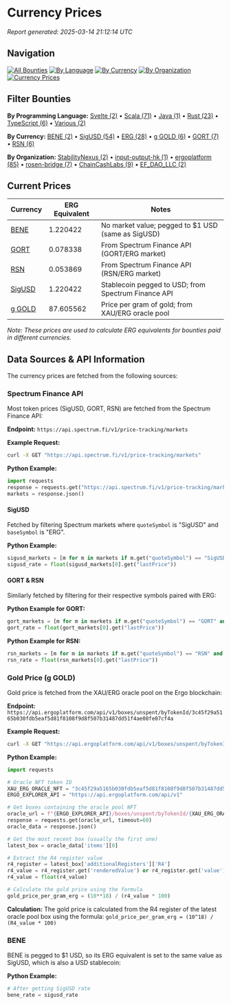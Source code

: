 <!-- 
/** WARNING: AUTO-GENERATED FILE. DO NOT MODIFY DIRECTLY **/
/** Any changes made to this file will be overwritten by the automated system **/
/** Instead, update the generation scripts in .github/workflows/scripts/ **/
-->


<!-- 
/** WARNING: AUTO-GENERATED FILE. DO NOT MODIFY DIRECTLY **/
/** Any changes made to this file will be overwritten by the automated system **/
/** Instead, update the generation scripts in .github/workflows/scripts/ **/
-->

# Currency Prices

*Report generated: 2025-03-14 21:12:14 UTC*

## Navigation

[![All Bounties](https://img.shields.io/badge/All_Bounties-106-blue)](all.md) [![By Language](https://img.shields.io/badge/By_Language-6-green)](by_language/) [![By Currency](https://img.shields.io/badge/By_Currency-6-yellow)](by_currency/) [![By Organization](https://img.shields.io/badge/By_Organization-6-orange)](by_org/) [![Currency Prices](https://img.shields.io/badge/Currency_Prices-5-purple)](currency_prices.md)

## Filter Bounties

**By Programming Language:** [Svelte (2)](by_language/svelte.md) • [Scala (71)](by_language/scala.md) • [Java (1)](by_language/java.md) • [Rust (23)](by_language/rust.md) • [TypeScript (6)](by_language/typescript.md) • [Various (2)](by_language/various.md)

**By Currency:** [BENE (2)](by_currency/bene.md) • [SigUSD (54)](by_currency/sigusd.md) • [ERG (28)](by_currency/erg.md) • [g GOLD (6)](by_currency/gold.md) • [GORT (7)](by_currency/gort.md) • [RSN (6)](by_currency/rsn.md)

**By Organization:** [StabilityNexus (2)](by_org/stabilitynexus.md) • [input-output-hk (1)](by_org/input-output-hk.md) • [ergoplatform (85)](by_org/ergoplatform.md) • [rosen-bridge (7)](by_org/rosen-bridge.md) • [ChainCashLabs (9)](by_org/chaincashlabs.md) • [EF_DAO_LLC (2)](by_org/ef_dao_llc.md)

## Current Prices

| Currency | ERG Equivalent | Notes |
|----------|----------------|-------|
| [BENE](by_currency/bene.md) | 1.220422 | No market value; pegged to $1 USD (same as SigUSD) |
| [GORT](by_currency/gort.md) | 0.078338 | From Spectrum Finance API (GORT/ERG market) |
| [RSN](by_currency/rsn.md) | 0.053869 | From Spectrum Finance API (RSN/ERG market) |
| [SigUSD](by_currency/sigusd.md) | 1.220422 | Stablecoin pegged to USD; from Spectrum Finance API |
| [g GOLD](by_currency/gold.md) | 87.605562 | Price per gram of gold; from XAU/ERG oracle pool |

*Note: These prices are used to calculate ERG equivalents for bounties paid in different currencies.*

## Data Sources & API Information

The currency prices are fetched from the following sources:

### Spectrum Finance API

Most token prices (SigUSD, GORT, RSN) are fetched from the Spectrum Finance API:

**Endpoint:** `https://api.spectrum.fi/v1/price-tracking/markets`

**Example Request:**
```bash
curl -X GET "https://api.spectrum.fi/v1/price-tracking/markets"
```

**Python Example:**
```python
import requests
response = requests.get("https://api.spectrum.fi/v1/price-tracking/markets", timeout=30)
markets = response.json()
```

#### SigUSD
Fetched by filtering Spectrum markets where `quoteSymbol` is "SigUSD" and `baseSymbol` is "ERG".

**Python Example:**
```python
sigusd_markets = [m for m in markets if m.get("quoteSymbol") == "SigUSD" and m.get("baseSymbol") == "ERG"]
sigusd_rate = float(sigusd_markets[0].get("lastPrice"))
```

#### GORT & RSN
Similarly fetched by filtering for their respective symbols paired with ERG:

**Python Example for GORT:**
```python
gort_markets = [m for m in markets if m.get("quoteSymbol") == "GORT" and m.get("baseSymbol") == "ERG"]
gort_rate = float(gort_markets[0].get("lastPrice"))
```

**Python Example for RSN:**
```python
rsn_markets = [m for m in markets if m.get("quoteSymbol") == "RSN" and m.get("baseSymbol") == "ERG"]
rsn_rate = float(rsn_markets[0].get("lastPrice"))
```

### Gold Price (g GOLD)

Gold price is fetched from the XAU/ERG oracle pool on the Ergo blockchain:

**Endpoint:** `https://api.ergoplatform.com/api/v1/boxes/unspent/byTokenId/3c45f29a5165b030fdb5eaf5d81f8108f9d8f507b31487dd51f4ae08fe07cf4a`

**Example Request:**
```bash
curl -X GET "https://api.ergoplatform.com/api/v1/boxes/unspent/byTokenId/3c45f29a5165b030fdb5eaf5d81f8108f9d8f507b31487dd51f4ae08fe07cf4a"
```

**Python Example:**
```python
import requests

# Oracle NFT token ID
XAU_ERG_ORACLE_NFT = "3c45f29a5165b030fdb5eaf5d81f8108f9d8f507b31487dd51f4ae08fe07cf4a"
ERGO_EXPLORER_API = "https://api.ergoplatform.com/api/v1"

# Get boxes containing the oracle pool NFT
oracle_url = f"{ERGO_EXPLORER_API}/boxes/unspent/byTokenId/{XAU_ERG_ORACLE_NFT}"
response = requests.get(oracle_url, timeout=60)
oracle_data = response.json()

# Get the most recent box (usually the first one)
latest_box = oracle_data['items'][0]

# Extract the R4 register value
r4_register = latest_box['additionalRegisters']['R4']
r4_value = r4_register.get('renderedValue') or r4_register.get('value')
r4_value = float(r4_value)

# Calculate the gold price using the formula
gold_price_per_gram_erg = (10**18) / (r4_value * 100)
```

**Calculation:**
The gold price is calculated from the R4 register of the latest oracle pool box using the formula:
`gold_price_per_gram_erg = (10^18) / (R4_value * 100)`

### BENE

BENE is pegged to $1 USD, so its ERG equivalent is set to the same value as SigUSD, which is also a USD stablecoin:

**Python Example:**
```python
# After getting SigUSD rate
bene_rate = sigusd_rate
```

<!-- 
/** GENERATION END **/
/** Content above is automatically generated and will be overwritten **/
-->


<!-- 
/** GENERATION END **/
/** Content above is automatically generated and will be overwritten **/
-->

